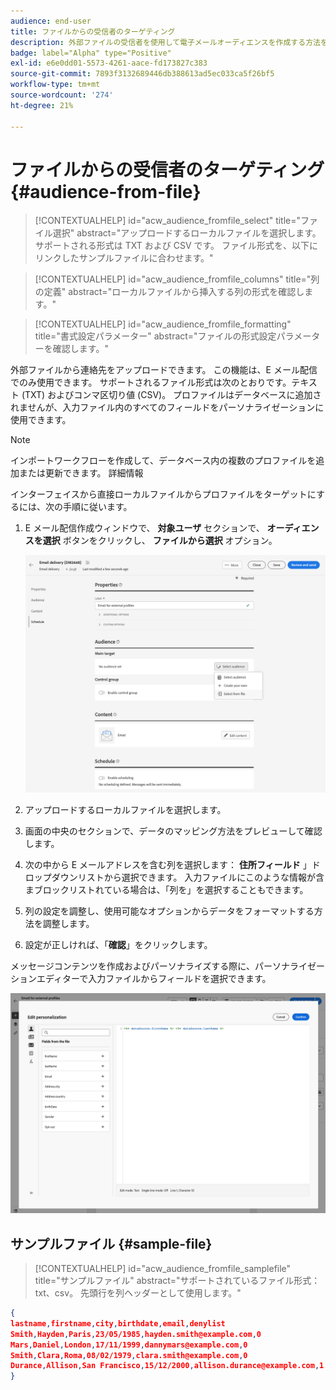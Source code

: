 ```yaml
---
audience: end-user
title: ファイルからの受信者のターゲティング
description: 外部ファイルの受信者を使用して電子メールオーディエンスを作成する方法を説明します
badge: label="Alpha" type="Positive"
exl-id: e6e0dd01-5573-4261-aace-fd173827c383
source-git-commit: 7893f3132689446db388613ad5ec033ca5f26bf5
workflow-type: tm+mt
source-wordcount: '274'
ht-degree: 21%

---
```


# ファイルからの受信者のターゲティング {#audience-from-file}

>[!CONTEXTUALHELP]
>id="acw_audience_fromfile_select"
>title="ファイル選択"
>abstract="アップロードするローカルファイルを選択します。サポートされる形式は TXT および CSV です。 ファイル形式を、以下にリンクしたサンプルファイルに合わせます。"

>[!CONTEXTUALHELP]
>id="acw_audience_fromfile_columns"
>title="列の定義"
>abstract="ローカルファイルから挿入する列の形式を確認します。"

>[!CONTEXTUALHELP]
>id="acw_audience_fromfile_formatting"
>title="書式設定パラメーター"
>abstract="ファイルの形式設定パラメーターを確認します。"

外部ファイルから連絡先をアップロードできます。 この機能は、E メール配信でのみ使用できます。 サポートされるファイル形式は次のとおりです。テキスト (TXT) およびコンマ区切り値 (CSV)。 プロファイルはデータベースに追加されませんが、入力ファイル内のすべてのフィールドをパーソナライゼーションに使用できます。

>[!NOTE]
>
>インポートワークフローを作成して、データベース内の複数のプロファイルを追加または更新できます。 詳細情報


インターフェイスから直接ローカルファイルからプロファイルをターゲットにするには、次の手順に従います。

1. E メール配信作成ウィンドウで、 **対象ユーザ** セクションで、 **オーディエンスを選択** ボタンをクリックし、 **ファイルから選択** オプション。

   ![](assets/select-from-file.png)

1. アップロードするローカルファイルを選択します。
1. 画面の中央のセクションで、データのマッピング方法をプレビューして確認します。
1. 次の中から E メールアドレスを含む列を選択します： **住所フィールド** 」ドロップダウンリストから選択できます。 入力ファイルにこのような情報が含まブロックリストれている場合は、「列を」を選択することもできます。
1. 列の設定を調整し、使用可能なオプションからデータをフォーマットする方法を調整します。
1. 設定が正しければ、「**確認**」をクリックします。

メッセージコンテンツを作成およびパーソナライズする際に、パーソナライゼーションエディターで入力ファイルからフィールドを選択できます。

![](assets/select-external-perso.png)

## サンプルファイル {#sample-file}

>[!CONTEXTUALHELP]
>id="acw_audience_fromfile_samplefile"
>title="サンプルファイル"
>abstract="サポートされているファイル形式：txt、csv。 先頭行を列ヘッダーとして使用します。"


```json
{
lastname,firstname,city,birthdate,email,denylist
Smith,Hayden,Paris,23/05/1985,hayden.smith@example.com,0
Mars,Daniel,London,17/11/1999,dannymars@example.com,0
Smith,Clara,Roma,08/02/1979,clara.smith@example.com,0
Durance,Allison,San Francisco,15/12/2000,allison.durance@example.com,1
}
```
